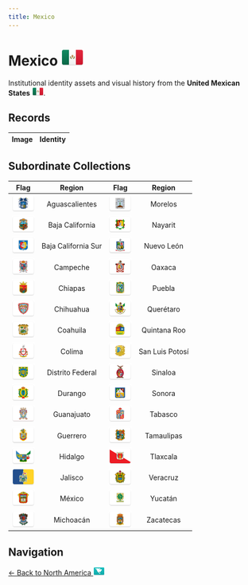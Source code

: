 ```yaml
---
title: Mexico
---
```


# Mexico <img src="../images/FlagKit/NA/MX/MX@2x.png" class="flagkit">

Institutional identity assets and visual history from the **United Mexican States** <img src="../images/FlagKit/NA/MX/MX.png" class="flagkit">.

## Records

| Image | Identity |
| :---: | :--- |

## Subordinate Collections

| Flag | Region | Flag | Region |
| :---: | :---: | :---: | :---: |
| ![AGU](../images/FlagKit/NA/MX/AGU/AGU@2x.png) | Aguascalientes | ![MOR](../images/FlagKit/NA/MX/MOR/MOR@2x.png) | Morelos |
| ![BCN](../images/FlagKit/NA/MX/BCN/BCN@2x.png) | Baja California | ![NAY](../images/FlagKit/NA/MX/NAY/NAY@2x.png) | Nayarit |
| ![BCS](../images/FlagKit/NA/MX/BCS/BCS@2x.png) | Baja California Sur | ![NLE](../images/FlagKit/NA/MX/NLE/NLE@2x.png) | Nuevo León |
| ![CAM](../images/FlagKit/NA/MX/CAM/CAM@2x.png) | Campeche | ![OAX](../images/FlagKit/NA/MX/OAX/OAX@2x.png) | Oaxaca |
| ![CHP](../images/FlagKit/NA/MX/CHP/CHP@2x.png) | Chiapas | ![PUE](../images/FlagKit/NA/MX/PUE/PUE@2x.png) | Puebla |
| ![CHH](../images/FlagKit/NA/MX/CHH/CHH@2x.png) | Chihuahua | ![QUE](../images/FlagKit/NA/MX/QUE/QUE@2x.png) | Querétaro |
| ![COA](../images/FlagKit/NA/MX/COA/COA@2x.png) | Coahuila | ![ROO](../images/FlagKit/NA/MX/ROO/ROO@2x.png) | Quintana Roo |
| ![COL](../images/FlagKit/NA/MX/COL/COL@2x.png) | Colima | ![SLP](../images/FlagKit/NA/MX/SLP/SLP@2x.png) | San Luis Potosí |
| ![CMX](../images/FlagKit/NA/MX/CMX/CMX@2x.png) | Distrito Federal | ![SIN](../images/FlagKit/NA/MX/SIN/SIN@2x.png) | Sinaloa |
| ![DUR](../images/FlagKit/NA/MX/DUR/DUR@2x.png) | Durango | ![SON](../images/FlagKit/NA/MX/SON/SON@2x.png) | Sonora |
| ![GUA](../images/FlagKit/NA/MX/GUA/GUA@2x.png) | Guanajuato | ![TAB](../images/FlagKit/NA/MX/TAB/TAB@2x.png) | Tabasco |
| ![GRO](../images/FlagKit/NA/MX/GRO/GRO@2x.png) | Guerrero | ![TAM](../images/FlagKit/NA/MX/TAM/TAM@2x.png) | Tamaulipas |
| ![HID](../images/FlagKit/NA/MX/HID/HID@2x.png) | Hidalgo | ![TLA](../images/FlagKit/NA/MX/TLA/TLA@2x.png) | Tlaxcala |
| ![JAL](../images/FlagKit/NA/MX/JAL/JAL@2x.png) | Jalisco | ![VER](../images/FlagKit/NA/MX/VER/VER@2x.png) | Veracruz |
| ![MEX](../images/FlagKit/NA/MX/MEX/MEX@2x.png) | México | ![YUC](../images/FlagKit/NA/MX/YUC/YUC@2x.png) | Yucatán |
| ![MIC](../images/FlagKit/NA/MX/MIC/MIC@2x.png) | Michoacán | ![ZAC](../images/FlagKit/NA/MX/ZAC/ZAC@2x.png) | Zacatecas |

## Navigation

[← Back to North America <img src="../images/FlagKit/NA.png" class="flagkit">](../NA.html)